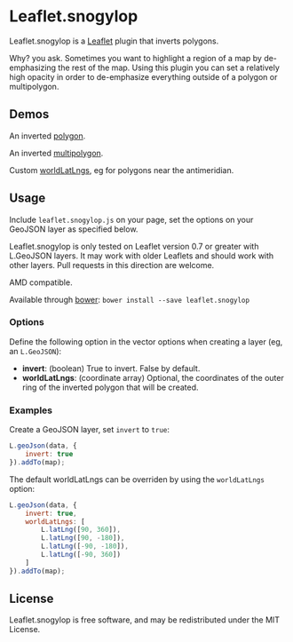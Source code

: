 Leaflet.snogylop
================

Leaflet.snogylop is a [Leaflet][] plugin that inverts polygons.

Why? you ask. Sometimes you want to highlight a region of a map by
de-emphasizing the rest of the map. Using this plugin you can set a relatively
high opacity in order to de-emphasize everything outside of a polygon or
multipolygon.


## Demos

An inverted [polygon][].

An inverted [multipolygon][].

Custom [worldLatLngs][], eg for polygons near the antimeridian.


## Usage

Include `leaflet.snogylop.js` on your page, set the options on your GeoJSON 
layer as specified below.

Leaflet.snogylop is only tested on Leaflet version 0.7 or greater with L.GeoJSON
layers. It may work with older Leaflets and should work with other layers. Pull
requests in this direction are welcome.

AMD compatible.

Available through [bower][]: `bower install --save leaflet.snogylop`


### Options

Define the following option in the vector options when creating a layer (eg, 
an `L.GeoJSON`):

 - **invert**: (boolean) True to invert. False by default.
 - **worldLatLngs**: (coordinate array) Optional, the coordinates of the outer 
   ring of the inverted polygon that will be created.


### Examples

Create a GeoJSON layer, set `invert` to `true`:

```javascript
L.geoJson(data, {
    invert: true
}).addTo(map);
```

The default worldLatLngs can be overriden by using the `worldLatLngs` option:

```javascript
L.geoJson(data, {
    invert: true,
    worldLatLngs: [
        L.latLng([90, 360]),
        L.latLng([90, -180]),
        L.latLng([-90, -180]),
        L.latLng([-90, 360])
    ]
}).addTo(map);
```


## License

Leaflet.snogylop is free software, and may be redistributed under the MIT
License.


 [Leaflet]: https://github.com/Leaflet/Leaflet
 [polygon]: http://ebrelsford.github.io/Leaflet.snogylop/examples/polygon.html
 [multipolygon]: http://ebrelsford.github.io/Leaflet.snogylop/examples/multipolygon.html
 [worldLatLngs]: http://ebrelsford.github.io/Leaflet.snogylop/examples/custom_world.html
 [bower]: https://github.com/bower/bower
